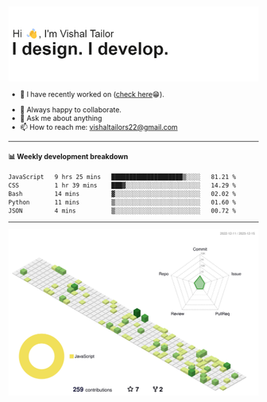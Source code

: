 ![Hi, I'm Vishal Tailor. I design. I develop.](https://github.com/vishaltailors/vishaltailors/blob/main/header.png?raw=true)

- 🔭 I have recently worked on ([check here](https://vishaltailor.com)😁).
<!-- - 🎦 Currently watching: JavaScript: The Hard Parts By Will Sentance. -->
- 👯 Always happy to collaborate.
- 💬 Ask me about anything
- 📫 How to reach me: <a href="mailto:vishaltailors22@gmail.com">vishaltailors22@gmail.com</a>

<hr /> 
<h4>📊 Weekly development breakdown</h4>
<!--START_SECTION:waka-->

```txt
JavaScript   9 hrs 25 mins   ████████████████████▒░░░░   81.21 %
CSS          1 hr 39 mins    ███▓░░░░░░░░░░░░░░░░░░░░░   14.29 %
Bash         14 mins         ▓░░░░░░░░░░░░░░░░░░░░░░░░   02.02 %
Python       11 mins         ▒░░░░░░░░░░░░░░░░░░░░░░░░   01.60 %
JSON         4 mins          ▒░░░░░░░░░░░░░░░░░░░░░░░░   00.72 %
```

<!--END_SECTION:waka-->
<hr /> 

![](./profile-3d-contrib/profile-green-animate.svg)
